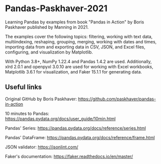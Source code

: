 # Pandas-Paskhaver-2021

Learning Pandas by examples from book "Pandas in Action" by Boris Paskhaver published by Manning in 2021.

The examples cover the following topics:
filtering, working with text data, multiindexing, reshaping, grouping, merging, working with dates and times, importing data from and exporting data in CSV, JSON, and Excel files, configuring, and visualization by Matplotlib.

With Python 3.8+, NumPy 1.22.4 and Pandas 1.4.2 are used. Additionally, xlrd 2.0.1 and openpyxl 3.0.10 are used for working with Excel workbooks, Matplotlib 3.6.1 for visualization, and Faker 15.1.1 for generating data. 

## Useful links

Original GitHub by Boris Paskhaver:
https://github.com/paskhaver/pandas-in-action

10 minutes to Pandas:
https://pandas.pydata.org/docs/user_guide/10min.html

Pandas' Series: 
https://pandas.pydata.org/docs/reference/series.html

Pandas' DataFrame:
https://pandas.pydata.org/docs/reference/frame.html

JSON validator:
https://jsonlint.com/

Faker's documentation:
https://faker.readthedocs.io/en/master/
